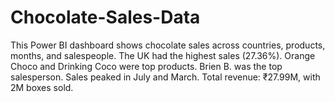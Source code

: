 # Chocolate-Sales-Data
This Power BI dashboard shows chocolate sales across countries, products, months, and salespeople. The UK had the highest sales (27.36%). Orange Choco and Drinking Coco were top products. Brien B. was the top salesperson. Sales peaked in July and March. Total revenue: ₹27.99M, with 2M boxes sold. 
